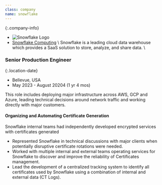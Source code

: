 ```yaml
---
class: company
name: snowflake
---
```

{:.company-info}
- ![Snowflake Logo](images/snowflake.svg)
- [ Snowflake Computing](https://www.snowflake.com) \\
Snowflake is a leading cloud data warehouse which provides a SaaS solution to store, analyze, and share data. \\

### Senior Production Engineer

{:.location-date}
- Bellevue, USA
- May 2023 - August 20204 (1 yr 4 mos)

This role includes deploying major infrastructure across AWS, GCP and Azure, leading technical decisions around network traffic
and working directly with major customers.

#### Organizing and Automating Certificate Generation
Snowflake internal teams had independently developed encrypted services with
certificates generated
*   Represented Snowflake in technical discussions with major clients when potentially disruptive certificate rotations were needed.
*   Worked with multiple internal and external teams operating services for Snowflake to discover and improve the reliability of Certificates management.
*   Lead the development of a centralized tracking system to identify all certificates used by Snowflake using a combination of internal and external data (CT Logs).
